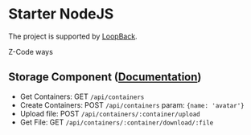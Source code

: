 # Starter NodeJS

The project is supported by [LoopBack](http://loopback.io).

Z-Code ways

## Storage Component ([Documentation](https://docs.strongloop.com/display/public/LB/Storage+component))

* Get Containers: GET `/api/containers`
* Create Containers: POST `/api/containers` param: `{name: 'avatar'}`
* Upload file: POST `/api/containers/:container/upload`
* Get File: GET `/api/containers/:container/download/:file`

